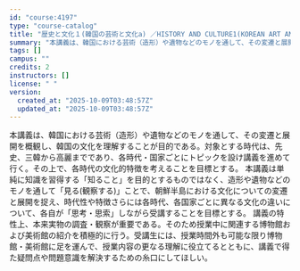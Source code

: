 ```yaml
---
id: "course:4197"
type: "course-catalog"
title: "歴史と文化１(韓国の芸術と文化a) ／HISTORY AND CULTURE1(KOREAN ART AND CULTURE (A))"
summary: "本講義は、韓国における芸術（造形）や遺物などのモノを通して、その変遷と展開を概観し、韓国の文化を理解することが目的である。対象とする時代は、先史、三韓から高麗までであり、各時代・国家ごとにトピックを設け講義を進めて行く。その上で、各時代の文…"
tags: []
campus: ""
credits: 2
instructors: []
license: " "
version:
  created_at: "2025-10-09T03:48:57Z"
  updated_at: "2025-10-09T03:48:57Z"
---
```


本講義は、韓国における芸術（造形）や遺物などのモノを通して、その変遷と展開を概観し、韓国の文化を理解することが目的である。対象とする時代は、先史、三韓から高麗までであり、各時代・国家ごとにトピックを設け講義を進めて行く。その上で、各時代の文化的特徴を考えることを目標とする。 本講義は単純に知識を習得する「知ること」を目的とするものではなく、造形や遺物などのモノを通して「見る(観察する)」ことで、朝鮮半島における文化についての変遷と展開を捉え、時代性や特徴さらには各時代、各国家ごとに異なる文化の違いについて、各自が「思考・思索」しながら受講することを目標とする。 講義の特性上、本来実物の調査・観察が重要である。そのため授業中に関連する博物館および美術館の紹介を積極的に行う。受講生には、授業時間外も可能な限り博物館・美術館に足を運んで、授業内容の更なる理解に役立てるとともに、講義で得た疑問点や問題意識を解決するための糸口にしてほしい。
